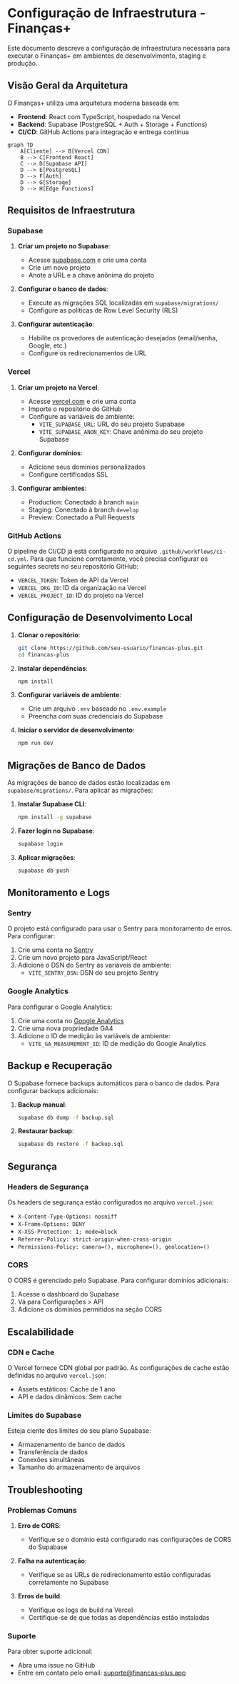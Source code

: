 # Configuração de Infraestrutura - Finanças+

Este documento descreve a configuração de infraestrutura necessária para executar o Finanças+ em ambientes de desenvolvimento, staging e produção.

## Visão Geral da Arquitetura

O Finanças+ utiliza uma arquitetura moderna baseada em:

- **Frontend**: React com TypeScript, hospedado na Vercel
- **Backend**: Supabase (PostgreSQL + Auth + Storage + Functions)
- **CI/CD**: GitHub Actions para integração e entrega contínua

```mermaid
graph TD
    A[Cliente] --> B[Vercel CDN]
    B --> C[Frontend React]
    C --> D[Supabase API]
    D --> E[PostgreSQL]
    D --> F[Auth]
    D --> G[Storage]
    D --> H[Edge Functions]
```

## Requisitos de Infraestrutura

### Supabase

1. **Criar um projeto no Supabase**:
   - Acesse [supabase.com](https://supabase.com) e crie uma conta
   - Crie um novo projeto
   - Anote a URL e a chave anônima do projeto

2. **Configurar o banco de dados**:
   - Execute as migrações SQL localizadas em `supabase/migrations/`
   - Configure as políticas de Row Level Security (RLS)

3. **Configurar autenticação**:
   - Habilite os provedores de autenticação desejados (email/senha, Google, etc.)
   - Configure os redirecionamentos de URL

### Vercel

1. **Criar um projeto na Vercel**:
   - Acesse [vercel.com](https://vercel.com) e crie uma conta
   - Importe o repositório do GitHub
   - Configure as variáveis de ambiente:
     - `VITE_SUPABASE_URL`: URL do seu projeto Supabase
     - `VITE_SUPABASE_ANON_KEY`: Chave anônima do seu projeto Supabase

2. **Configurar domínios**:
   - Adicione seus domínios personalizados
   - Configure certificados SSL

3. **Configurar ambientes**:
   - Production: Conectado à branch `main`
   - Staging: Conectado à branch `develop`
   - Preview: Conectado a Pull Requests

### GitHub Actions

O pipeline de CI/CD já está configurado no arquivo `.github/workflows/ci-cd.yml`. Para que funcione corretamente, você precisa configurar os seguintes secrets no seu repositório GitHub:

- `VERCEL_TOKEN`: Token de API da Vercel
- `VERCEL_ORG_ID`: ID da organização na Vercel
- `VERCEL_PROJECT_ID`: ID do projeto na Vercel

## Configuração de Desenvolvimento Local

1. **Clonar o repositório**:
   ```bash
   git clone https://github.com/seu-usuario/financas-plus.git
   cd financas-plus
   ```

2. **Instalar dependências**:
   ```bash
   npm install
   ```

3. **Configurar variáveis de ambiente**:
   - Crie um arquivo `.env` baseado no `.env.example`
   - Preencha com suas credenciais do Supabase

4. **Iniciar o servidor de desenvolvimento**:
   ```bash
   npm run dev
   ```

## Migrações de Banco de Dados

As migrações de banco de dados estão localizadas em `supabase/migrations/`. Para aplicar as migrações:

1. **Instalar Supabase CLI**:
   ```bash
   npm install -g supabase
   ```

2. **Fazer login no Supabase**:
   ```bash
   supabase login
   ```

3. **Aplicar migrações**:
   ```bash
   supabase db push
   ```

## Monitoramento e Logs

### Sentry

O projeto está configurado para usar o Sentry para monitoramento de erros. Para configurar:

1. Crie uma conta no [Sentry](https://sentry.io)
2. Crie um novo projeto para JavaScript/React
3. Adicione o DSN do Sentry às variáveis de ambiente:
   - `VITE_SENTRY_DSN`: DSN do seu projeto Sentry

### Google Analytics

Para configurar o Google Analytics:

1. Crie uma conta no [Google Analytics](https://analytics.google.com)
2. Crie uma nova propriedade GA4
3. Adicione o ID de medição às variáveis de ambiente:
   - `VITE_GA_MEASUREMENT_ID`: ID de medição do Google Analytics

## Backup e Recuperação

O Supabase fornece backups automáticos para o banco de dados. Para configurar backups adicionais:

1. **Backup manual**:
   ```bash
   supabase db dump -f backup.sql
   ```

2. **Restaurar backup**:
   ```bash
   supabase db restore -f backup.sql
   ```

## Segurança

### Headers de Segurança

Os headers de segurança estão configurados no arquivo `vercel.json`:

- `X-Content-Type-Options: nosniff`
- `X-Frame-Options: DENY`
- `X-XSS-Protection: 1; mode=block`
- `Referrer-Policy: strict-origin-when-cross-origin`
- `Permissions-Policy: camera=(), microphone=(), geolocation=()`

### CORS

O CORS é gerenciado pelo Supabase. Para configurar domínios adicionais:

1. Acesse o dashboard do Supabase
2. Vá para Configurações > API
3. Adicione os domínios permitidos na seção CORS

## Escalabilidade

### CDN e Cache

O Vercel fornece CDN global por padrão. As configurações de cache estão definidas no arquivo `vercel.json`:

- Assets estáticos: Cache de 1 ano
- API e dados dinâmicos: Sem cache

### Limites do Supabase

Esteja ciente dos limites do seu plano Supabase:

- Armazenamento de banco de dados
- Transferência de dados
- Conexões simultâneas
- Tamanho do armazenamento de arquivos

## Troubleshooting

### Problemas Comuns

1. **Erro de CORS**:
   - Verifique se o domínio está configurado nas configurações de CORS do Supabase

2. **Falha na autenticação**:
   - Verifique se as URLs de redirecionamento estão configuradas corretamente no Supabase

3. **Erros de build**:
   - Verifique os logs de build na Vercel
   - Certifique-se de que todas as dependências estão instaladas

### Suporte

Para obter suporte adicional:

- Abra uma issue no GitHub
- Entre em contato pelo email: suporte@financas-plus.app